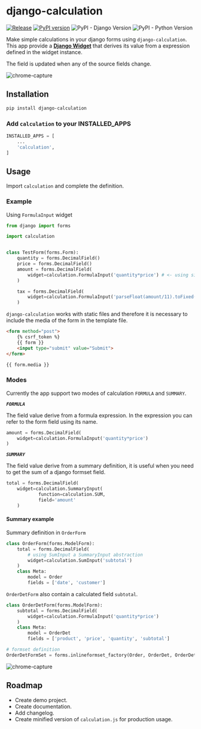 # django-calculation

[![Release](https://github.com/blasferna/django-calculation/actions/workflows/release.yml/badge.svg)](https://github.com/blasferna/django-calculation/actions/workflows/release.yml)
[![PyPI version](https://img.shields.io/pypi/v/django-calculation.svg?color=success)](https://pypi.python.org/pypi/django-calculation)
![PyPI - Django Version](https://img.shields.io/pypi/djversions/django-calculation) ![PyPI - Python Version](https://img.shields.io/pypi/pyversions/django-calculation)

Make simple calculations in your django forms using `django-calculation`. This app provide a **[Django Widget](https://docs.djangoproject.com/en/3.2/ref/forms/widgets/)** that derives its value from a expression defined in the widget instance. 

The field is updated when any of the source fields change.

![chrome-capture](https://user-images.githubusercontent.com/8385910/129076392-9f255fe1-830c-456d-8852-717a4abeb5f6.gif)


## Installation

```bash
pip install django-calculation
```

### Add `calculation` to your INSTALLED_APPS

```python
INSTALLED_APPS = [
    ...
    'calculation',
]
````


## Usage

Import `calculation` and complete the definition. 

### Example

Using `FormulaInput` widget

```python
from django import forms

import calculation


class TestForm(forms.Form):
    quantity = forms.DecimalField()
    price = forms.DecimalField()
    amount = forms.DecimalField(
        widget=calculation.FormulaInput('quantity*price') # <- using single math expression
    )

    tax = forms.DecimalField(
        widget=calculation.FormulaInput('parseFloat(amount/11).toFixed(2)') # <-- using math expression and javascript functions. 
    )

```

`django-calculation` works with static files and therefore it is necessary to include the media of the form in the template file.

```html
<form method="post">
    {% csrf_token %}
    {{ form }}
    <input type="submit" value="Submit">
</form>

{{ form.media }}
```

### Modes

Currently the app support two modes of calculation `FORMULA` and `SUMMARY`.

***`FORMULA`*** 

The field value derive from a formula expression. In the expression you can refer to the form field using its name.

```python
amount = forms.DecimalField(
    widget=calculation.FormulaInput('quantity*price')
)
```

***`SUMMARY`*** 

The field value derive from a summary definition, it is useful when you need to get the sum of a django formset field.

```python
total = forms.DecimalField(
    widget=calculation.SummaryInput(
            function=calculation.SUM,
            field='amount' 
    )
```

#### Summary example

Summary definition in `OrderForm`

```python
class OrderForm(forms.ModelForm):
    total = forms.DecimalField(
        # using SumInput a SummaryInput abstraction
        widget=calculation.SumInput('subtotal')
    )
    class Meta:
        model = Order
        fields = ['date', 'customer']
```

`OrderDetForm` also contain a calculated field `subtotal`.
```python
class OrderDetForm(forms.ModelForm):
    subtotal = forms.DecimalField(
        widget=calculation.FormulaInput('quantity*price')
    )
    class Meta:
        model = OrderDet
        fields = ['product', 'price', 'quantity', 'subtotal']

# formset definition
OrderDetFormSet = forms.inlineformset_factory(Order, OrderDet, OrderDetForm)
```

![chrome-capture](https://user-images.githubusercontent.com/8385910/129214716-e3876719-1912-49b0-989f-125e724dfb92.gif)


## Roadmap

- Create demo project.
- Create documentation.
- Add changelog.
- Create minified version of `calculation.js` for production usage.
